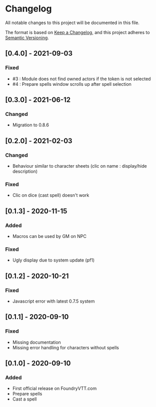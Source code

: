 # Changelog
All notable changes to this project will be documented in this file.

The format is based on [Keep a Changelog](https://keepachangelog.com/en/1.0.0/),
and this project adheres to [Semantic Versioning](https://semver.org/spec/v2.0.0.html).

## [0.4.0] - 2021-09-03
### Fixed
- #3 : Module does not find owned actors if the token is not selected
- #4 : Prepare spells window scrolls up after spell selection

## [0.3.0] - 2021-06-12
### Changed
- Migration to 0.8.6

## [0.2.0] - 2021-02-03
### Changed
- Behaviour similar to character sheets (clic on name : display/hide description)
### Fixed
- Clic on dice (cast spell) doesn't work

## [0.1.3] - 2020-11-15
### Added
- Macros can be used by GM on NPC
### Fixed
- Ugly display due to system update (pf1)

## [0.1.2] - 2020-10-21
### Fixed
- Javascript error with latest 0.7.5 system

## [0.1.1] - 2020-09-10
### Fixed
- Missing documentation
- Missing error handling for characters without spells

## [0.1.0] - 2020-09-10
### Added
- First official release on FoundryVTT.com
- Prepare spells
- Cast a spell
